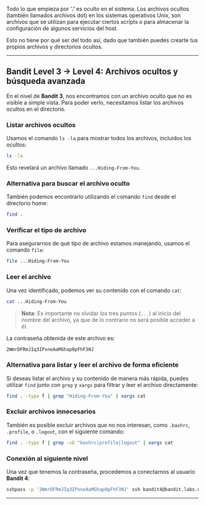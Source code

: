 Todo lo que empieza por ‘**.’** es oculto en el sistema. Los archivos ocultos (también llamados archivos dot) en los sistemas operativos Unix, son archivos que se utilizan para ejecutar ciertos scripts o para almacenar la configuración de algunos servicios del host.

Esto no tiene por qué ser del todo así, dado que también puedes crearte tus propios archivos y directorios ocultos.

---

## Bandit Level 3 → Level 4: Archivos ocultos y búsqueda avanzada

En el nivel de **Bandit 3**, nos encontramos con un archivo oculto que no es visible a simple vista. Para poder verlo, necesitamos listar los archivos ocultos en el directorio.

### Listar archivos ocultos

Usamos el comando `ls -la` para mostrar todos los archivos, incluidos los ocultos:

```bash
ls -la
```

Esto revelará un archivo llamado `...Hiding-From-You`.

### Alternativa para buscar el archivo oculto

También podemos encontrarlo utilizando el comando `find` desde el directorio home:

```bash
find .
```

### Verificar el tipo de archivo

Para asegurarnos de qué tipo de archivo estamos manejando, usamos el comando `file`:

```bash
file ...Hiding-From-You
```

### Leer el archivo

Una vez identificado, podemos ver su contenido con el comando `cat`:

```bash
cat ...Hiding-From-You
```

> **Nota:** Es importante no olvidar los tres puntos (`...`) al inicio del nombre del archivo, ya que de lo contrario no será posible acceder a él.

La contraseña obtenida de este archivo es:

```bash
2WmrDFRmJIq3IPxneAaMGhap0pFhF3NJ
```

### Alternativa para listar y leer el archivo de forma eficiente

Si deseas listar el archivo y su contenido de manera más rápida, puedes utilizar `find` junto con `grep` y `xargs` para filtrar y leer el archivo directamente:

```bash
find . -type f | grep "Hiding-From-You" | xargs cat
```

### Excluir archivos innecesarios

También es posible excluir archivos que no nos interesan, como `.bashrc`, `.profile`, o `.logout`, con el siguiente comando:

```bash
find . -type f | grep -vE "bashrc|profile|logout" | xargs cat
```

### Conexión al siguiente nivel

Una vez que tenemos la contraseña, procedemos a conectarnos al usuario **Bandit 4**:

```bash
sshpass -p '2WmrDFRmJIq3IPxneAaMGhap0pFhF3NJ' ssh bandit4@bandit.labs.overthewire.org -p 2220
```

---

